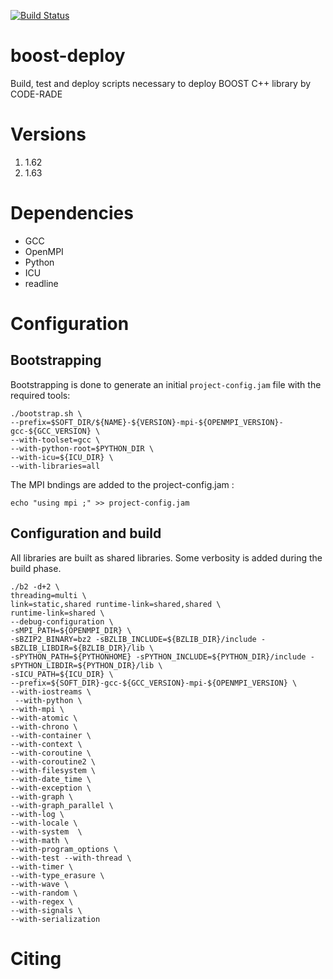 [![Build Status](https://ci.sagrid.ac.za/job/boost-deploy/badge/icon)](https://ci.sagrid.ac.za/job/boost-deploy/)

# boost-deploy

Build, test and deploy scripts necessary to deploy BOOST C++ library by CODE-RADE

# Versions

  1. 1.62
  2. 1.63

# Dependencies

  * GCC
  * OpenMPI
  * Python
  * ICU
  * readline

# Configuration


##  Bootstrapping

Bootstrapping is done to generate an initial `project-config.jam` file with the required tools:
```
./bootstrap.sh \
--prefix=$SOFT_DIR/${NAME}-${VERSION}-mpi-${OPENMPI_VERSION}-gcc-${GCC_VERSION} \
--with-toolset=gcc \
--with-python-root=$PYTHON_DIR \
--with-icu=${ICU_DIR} \
--with-libraries=all
```

The MPI bndings are added to the project-config.jam :

```
echo "using mpi ;" >> project-config.jam
```

## Configuration and build

All libraries are built as shared libraries. Some verbosity is added during the build phase.

```
./b2 -d+2 \
threading=multi \
link=static,shared runtime-link=shared,shared \
runtime-link=shared \
--debug-configuration \
-sMPI_PATH=${OPENMPI_DIR} \
-sBZIP2_BINARY=bz2 -sBZLIB_INCLUDE=${BZLIB_DIR}/include -sBZLIB_LIBDIR=${BZLIB_DIR}/lib \
-sPYTHON_PATH=${PYTHONHOME} -sPYTHON_INCLUDE=${PYTHON_DIR}/include -sPYTHON_LIBDIR=${PYTHON_DIR}/lib \
-sICU_PATH=${ICU_DIR} \
--prefix=${SOFT_DIR}-gcc-${GCC_VERSION}-mpi-${OPENMPI_VERSION} \
--with-iostreams \
 --with-python \
--with-mpi \
--with-atomic \
--with-chrono \
--with-container \
--with-context \
--with-coroutine \
--with-coroutine2 \
--with-filesystem \
--with-date_time \
--with-exception \
--with-graph \
--with-graph_parallel \
--with-log \
--with-locale \
--with-system  \
--with-math \
--with-program_options \
--with-test --with-thread \
--with-timer \
--with-type_erasure \
--with-wave \
--with-random \
--with-regex \
--with-signals \
--with-serialization
```

# Citing
